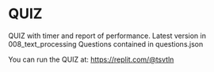 # QUIZ
QUIZ with timer and report of performance.
Latest version in 008_text_processing
Questions contained in questions.json

You can run the QUIZ at:
https://replit.com/@tsvtln

